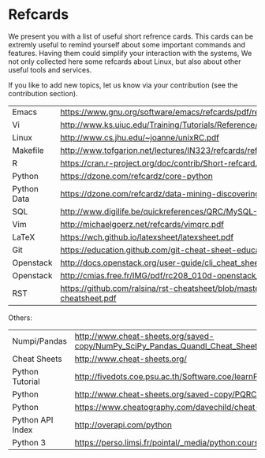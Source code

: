 Refcards
========

 

We present you with a list of useful short refrence cards. This cards
can be extremly useful to remind yourself about some important commands
and features. Having them could simplify your interaction with the
systems, We not only collected here some refcards about Linux, but also
about other useful tools and services.

If you like to add new topics, let us know via your contribution (see
the contribution section).

 |              |                                                                            |
 |------------- | ---------------------------------------------------------------------------|
 |Emacs         | <https://www.gnu.org/software/emacs/refcards/pdf/refcard.pdf>              |
 |Vi            | <http://www.ks.uiuc.edu/Training/Tutorials/Reference/virefcard.pdf>        |
 |Linux         | <http://www.cs.jhu.edu/~joanne/unixRC.pdf>                                 |
 |Makefile      | <http://www.tofgarion.net/lectures/IN323/refcards/refcardMakeIN323.pdf>    |
 |R             | <https://cran.r-project.org/doc/contrib/Short-refcard.pdf>                 |
 |Python        | <https://dzone.com/refcardz/core-python>                                   |
 |Python Data   | <https://dzone.com/refcardz/data-mining-discovering-and>                   |
 |SQL           | <http://www.digilife.be/quickreferences/QRC/MySQL-4.02a.pdf>               |
 |Vim           | <http://michaelgoerz.net/refcards/vimqrc.pdf>                              |
 |LaTeX         | <https://wch.github.io/latexsheet/latexsheet.pdf>                          |
 |Git           | <https://education.github.com/git-cheat-sheet-education.pdf>               |
 |Openstack     | <http://docs.openstack.org/user-guide/cli_cheat_sheet.html>                |
 |Openstack     | <http://cmias.free.fr/IMG/pdf/rc208_010d-openstack_2.pdf>                  |
 |RST           | <https://github.com/ralsina/rst-cheatsheet/blob/master/rst-cheatsheet.pdf> |


Others:

  |                   |                                                                                      |
  |------------------ | -------------------------------------------------------------------------------------|
  |Numpi/Pandas       | <http://www.cheat-sheets.org/saved-copy/NumPy_SciPy_Pandas_Quandl_Cheat_Sheet.pdf>   |
  |Cheat Sheets       | <http://www.cheat-sheets.org/>                                                       |
  |Python Tutorial    | <http://fivedots.coe.psu.ac.th/Software.coe/learnPython/Cheat%20Sheets/python2.pdf>  |
  |Python             | <http://www.cheat-sheets.org/saved-copy/PQRC-2.4-A4-latest.pdf>                      |
  |Python             | <https://www.cheatography.com/davechild/cheat-sheets/python/pdf/>                    |
  |Python API Index   | <http://overapi.com/python>                                                          |
  |Python 3           | <https://perso.limsi.fr/pointal/_media/python:cours:mementopython3-english.pdf>      |
